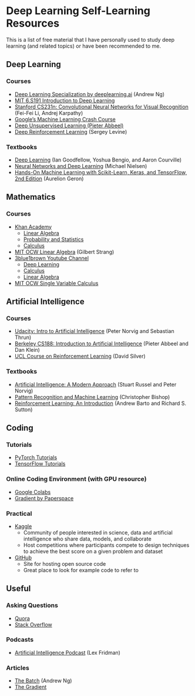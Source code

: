 # Deep Learning Self-Learning Resources

This is a list of free material that I have personally used to study deep learning (and related topics) or have been recommended to me.

## Deep Learning

### Courses
* [Deep Learning Specialization by deeplearning.ai](https://www.deeplearning.ai/deep-learning-specialization/) (Andrew Ng)
* [MIT 6.S191 Introduction to Deep Learning](https://www.deeplearning.ai/deep-learning-specialization/)
* [Stanford CS231n: Convolutional Neural Networks for Visual Recognition](http://cs231n.stanford.edu/index.html) (Fei-Fei Li, Andrej Karpathy)
* [Google’s Machine Learning Crash Course](https://developers.google.com/machine-learning/crash-course)
* [Deep Unsupervised Learning (Pieter Abbeel)](https://sites.google.com/view/berkeley-cs294-158-sp19/home)
* [Deep Reinforcement Learning](http://rail.eecs.berkeley.edu/deeprlcourse/) (Sergey Levine)

### Textbooks
* [Deep Learning](https://www.deeplearningbook.org/) (Ian Goodfellow, Yoshua Bengio, and Aaron Courville)
* [Neural Networks and Deep Learning](http://neuralnetworksanddeeplearning.com/) (Michael Nielsen)
* [Hands-On Machine Learning with Scikit-Learn, Keras, and TensorFlow, 2nd Edition](https://www.oreilly.com/library/view/hands-on-machine-learning/9781492032632/) (Aurelion Geron)

## Mathematics

### Courses
* [Khan Academy](https://www.khanacademy.org/math/calculus-1)
    * [Linear Algebra](https://www.khanacademy.org/math/linear-algebra)
    * [Probability and Statistics](https://www.khanacademy.org/math/statistics-probability)
    * [Calculus](https://www.khanacademy.org/math/calculus-1)
* [MIT OCW Linear Algebra](https://ocw.mit.edu/courses/mathematics/18-06-linear-algebra-spring-2010/) (Gilbert Strang)
* [3blue1brown Youtube Channel](https://www.youtube.com/channel/UCYO_jab_esuFRV4b17AJtAw)
    * [Deep Learning](https://www.youtube.com/playlist?list=PLZHQObOWTQDNU6R1_67000Dx_ZCJB-3pi)
    * [Calculus](https://www.youtube.com/playlist?list=PLZHQObOWTQDMsr9K-rj53DwVRMYO3t5Yr)
    * [Linear Algebra](https://www.youtube.com/playlist?list=PLZHQObOWTQDPD3MizzM2xVFitgF8hE_ab)
* [MIT OCW Single Variable Calculus](https://ocw.mit.edu/courses/mathematics/18-01-single-variable-calculus-fall-2006/)

## Artificial Intelligence

### Courses
* [Udacity: Intro to Artificial Intelligence](https://www.udacity.com/course/intro-to-artificial-intelligence--cs271) (Peter Norvig and Sebastian Thrun)
* [Berkeley CS188: Introduction to Artificial Intelligence](https://www.youtube.com/playlist?list=PL7k0r4t5c108AZRwfW-FhnkZ0sCKBChLH) (Pieter Abbeel and Dan Klein)
* [UCL Course on Reinforcement Learning](http://www0.cs.ucl.ac.uk/staff/d.silver/web/Teaching.html) (David Silver)

### Textbooks
* [Artificial Intelligence: A Modern Approach](http://aima.cs.berkeley.edu/index.html) (Stuart Russel and Peter Norvig)
* [Pattern Recognition and Machine Learning](https://www.springer.com/gp/book/9780387310732) (Christopher Bishop)
* [Reinforcement Learning: An Introduction](https://web.stanford.edu/class/psych209/Readings/SuttonBartoIPRLBook2ndEd.pdf) (Andrew Barto and Richard S. Sutton)

## Coding

### Tutorials
* [PyTorch Tutorials](https://pytorch.org/tutorials/)
* [TensorFlow Tutorials](https://www.tensorflow.org/tutorials)

### Online Coding Environment (with GPU resource)
* [Google Colabs](https://colab.research.google.com/notebooks/welcome.ipynb)
* [Gradient by Paperspace](https://gradient.paperspace.com/)

### Practical
* [Kaggle](https://www.kaggle.com/)
    * Community of people interested in science, data and artificial intelligence who share data, models, and collaborate
    * Host competitions where participants compete to design techniques to achieve the best score on a given problem and dataset
* [GitHub](https://github.com/)
    * Site for hosting open source code
    * Great place to look for example code to refer to

## Useful

### Asking Questions
* [Quora](https://www.quora.com/)
* [Stack Overflow](https://stackoverflow.com/)

### Podcasts
* [Artificial Intelligence Podcast](https://www.youtube.com/playlist?list=PLrAXtmErZgOdP_8GztsuKi9nrraNbKKp4) (Lex Fridman)

### Articles
* [The Batch](https://www.deeplearning.ai/thebatch/) (Andrew Ng)
* [The Gradient](https://thegradient.pub/)
